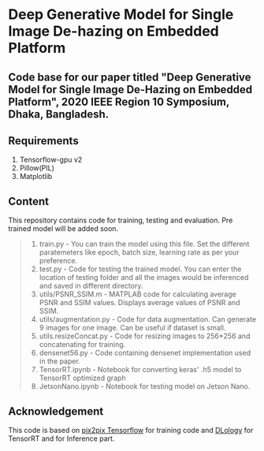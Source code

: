 # Deep Generative Model for Single Image De-hazing on Embedded Platform
## Code base for our paper titled "Deep Generative Model for Single Image De-Hazing on Embedded Platform", 2020 IEEE Region 10 Symposium, Dhaka, Bangladesh.
## Requirements
1. Tensorflow-gpu v2
2. Pillow(PIL)
3. Matplotlib
## Content
This repository contains code for training, testing and evaluation. Pre trained model will be added soon.
> 1. train.py - You can train the model using this file. Set the different paratemeters like epoch, batch size, learning rate as per your preference.
> 2. test.py - Code for testing the trained model. You can enter the location of testing folder and all the images would be inferenced and saved in different directory.
> 3. utils/PSNR_SSIM.m - MATPLAB code for calculating average PSNR and SSIM values. Displays average values of PSNR and SSIM.
> 4. utils/augmentation.py - Code for data augmentation. Can generate 9 images for one image. Can be useful if dataset is small.
> 5. utils.resizeConcat.py - Code for resizing images to 256*256 and concatenating for training.
> 6. densenet56.py - Code  containing densenet implementation used in the paper.
> 7. TensorRT.ipynb - Notebook for converting keras' .h5 model to TensorRT optimized graph
> 8. JetsonNano.ipynb - Notebook for testing model on Jetson Nano.
## Acknowledgement
This code is based on [pix2pix Tensorflow](https://www.tensorflow.org/tutorials/generative/pix2pix) for training code and [DLology](https://www.dlology.com/blog/how-to-run-keras-model-on-jetson-nano/) for TensorRT and for Inference part.
